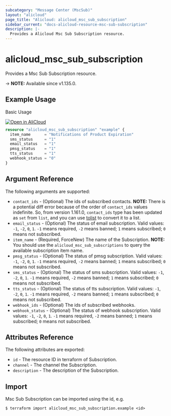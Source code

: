 ```yaml
---
subcategory: "Message Center (MscSub)"
layout: "alicloud"
page_title: "Alicloud: alicloud_msc_sub_subscription"
sidebar_current: "docs-alicloud-resource-msc-sub-subscription"
description: |-
  Provides a Alicloud Msc Sub Subscription resource.
---
```


# alicloud_msc_sub_subscription

Provides a Msc Sub Subscription resource.

-> **NOTE:** Available since v1.135.0.

## Example Usage

Basic Usage

<div style="display: block;margin-bottom: 40px;"><div class="oics-button" style="float: right;position: absolute;margin-bottom: 10px;">
  <a href="https://api.aliyun.com/terraform?resource=alicloud_msc_sub_subscription&exampleId=71036df4-2b30-a554-1074-ce2145544083caf6e4b0&activeTab=example&spm=docs.r.msc_sub_subscription.0.71036df42b&intl_lang=EN_US" target="_blank">
    <img alt="Open in AliCloud" src="https://img.alicdn.com/imgextra/i1/O1CN01hjjqXv1uYUlY56FyX_!!6000000006049-55-tps-254-36.svg" style="max-height: 44px; max-width: 100%;">
  </a>
</div></div>

```terraform
resource "alicloud_msc_sub_subscription" "example" {
  item_name      = "Notifications of Product Expiration"
  sms_status     = "1"
  email_status   = "1"
  pmsg_status    = "1"
  tts_status     = "1"
  webhook_status = "0"
}
```

## Argument Reference

The following arguments are supported:

* `contact_ids` - (Optional) The ids of subscribed contacts.
  **NOTE:** There is a potential diff error because of the order of `contact_ids` values indefinite.
  So, from version 1.161.0, `contact_ids` type has been updated as `set` from `list`,
  and you can use [tolist](https://www.terraform.io/language/functions/tolist) to convert it to a list.
* `email_status` - (Optional) The status of email subscription. Valid values: `-1`, `-2`, `0`, `1`. `-1` means required, `-2` means banned; `1` means subscribed; `0` means not subscribed.
* `item_name` - (Required, ForceNew) The name of the Subscription. **NOTE:**  You should use the `alicloud_msc_sub_subscriptions` to query the available subscription item name.
* `pmsg_status` - (Optional) The status of pmsg subscription. Valid values: `-1`, `-2`, `0`, `1`. `-1` means required, `-2` means banned; `1` means subscribed; `0` means not subscribed.
* `sms_status` - (Optional) The status of sms subscription. Valid values: `-1`, `-2`, `0`, `1`. `-1` means required, `-2` means banned; `1` means subscribed; `0` means not subscribed.
* `tts_status` - (Optional) The status of tts subscription. Valid values: `-1`, `-2`, `0`, `1`. `-1` means required, `-2` means banned; `1` means subscribed; `0` means not subscribed.
* `webhook_ids` - (Optional) The ids of subscribed webhooks.
* `webhook_status` - (Optional) The status of webhook subscription. Valid values: `-1`, `-2`, `0`, `1`. `-1` means required, `-2` means banned; `1` means subscribed; `0` means not subscribed.

## Attributes Reference

The following attributes are exported:

* `id` - The resource ID in terraform of Subscription.
* `channel` - The channel the Subscription.
* `description` - The description of the Subscription.

## Import

Msc Sub Subscription can be imported using the id, e.g.

```shell
$ terraform import alicloud_msc_sub_subscription.example <id>
```
